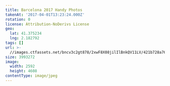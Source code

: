 ```yaml
---
title: Barcelona 2017 Handy Photos
takenAt: '2017-04-01T13:23:24.000Z'
rotation: 0
license: Attribution-NoDerivs License
geo:
  lat: 41.375234
  lng: 2.182792
tags: []
url: >-
  //images.ctfassets.net/bncv3c2gt878/2xwF8X08jilIlBnkQV11LV/421b728a76d195914f98cffde89ff85b/barcelona-2017-handy-photos_33947424192_o
size: 3993272
image:
  width: 2592
  height: 4608
contentType: image/jpeg
---
```


